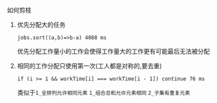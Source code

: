 如何剪枝

1. 优先分配大的任务

   ```JS
   jobs.sort((a,b)=>b-a) 4088 ms
   ```

   优先分配工作量小的工作会使得工作量大的工作更有可能最后无法被分配

2. 相同的工作分配只使用第一次(工人都是对称的,要去重)
   ```JS
   if (i >= 1 && workTime[i] === workTime[i - 1]) continue 76 ms
   ```
   类似于`1_全排列允许相同元素` `1_组合总和允许元素相同` `2_子集有重复元素`
